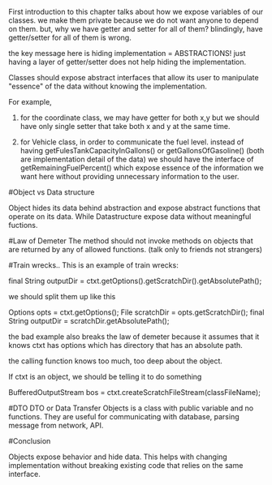 First introduction to this chapter talks about how we expose variables of our classes.
we make them private because we do not want anyone to depend on them. but, why we have getter and setter for all of them? blindingly, have getter/setter for all of them is wrong.

the key message here is hiding implementation = ABSTRACTIONS! just having a layer of getter/setter does not help hiding the implementation.

Classes should expose abstract interfaces that allow its user to manipulate "essence" of the data without knowing the implementation.

For example, 

1. for the coordinate class, we may have getter for both x,y but we should have only single setter that take both x and y at the same time.

2. for Vehicle class, in order to communicate the fuel level. instead of having getFulesTankCapacityInGallons() or getGallonsOfGasoline() (both are implementation detail of the data)
we should have the interface of getRemainingFuelPercent() which expose essence of the information we want here without providing unnecessary information to the user.

#Object vs Data structure

Object hides its data behind abstraction and expose abstract functions that operate on its data.
While Datastructure expose data without meaningful fuctions.

#Law of Demeter
The method should not invoke methods on objects that are returned by any of allowed functions. (talk only to friends not strangers)

#Train wrecks..
This is an example of train wrecks:

final String outputDir = ctxt.getOptions().getScratchDir().getAbsolutePath();

we should split them up like this 

Options opts = ctxt.getOptions(); 
File scratchDir = opts.getScratchDir();
final String outputDir = scratchDir.getAbsolutePath(); 

the bad example also breaks the law of demeter because it assumes that it knows ctxt has options which has directory that has an absolute path.

the calling function knows too much, too deep about the object.

If ctxt is an object, we should be telling it to do something

BufferedOutputStream bos = ctxt.createScratchFileStream(classFileName);

#DTO
DTO or Data Transfer Objects is a class with public variable and no functions.
They are useful for communicating with database, parsing message from network, API.


#Conclusion

Objects expose behavior and hide data. This helps with changing implementation without breaking existing code that relies on the same interface.



